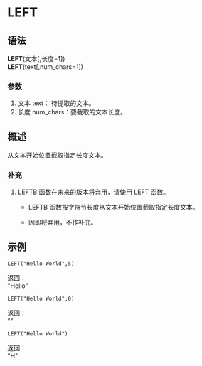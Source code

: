 # LEFT

## 语法

**LEFT**(文本[,长度=1])  
**LEFT**(text[,num_chars=1])

### 参数

1. 文本 text： 待提取的文本。
2. 长度 num_chars：要截取的文本长度。

## 概述

从文本开始位置截取指定长度文本。

### 补充

1. LEFTB 函数在未来的版本将弃用，请使用 LEFT 函数。

    - LEFTB 函数按字符节长度从文本开始位置截取指定长度文本。

    - 因即将弃用，不作补充。

## 示例

```excel
LEFT("Hello World",5)
```

返回：  
"Hello"

```excel
LEFT("Hello World",0)
```

返回：  
""

```excel
LEFT("Hello World")
```

返回：  
"H"
